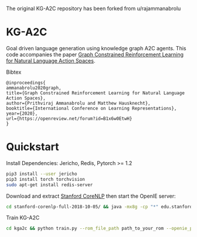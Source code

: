 The original KG-A2C repository has been forked from u/rajammanabrolu

# KG-A2C
Goal driven language generation using knowledge graph A2C agents. This code accompanies the paper [Graph Constrained Reinforcement Learning for Natural Language Action Spaces](https://openreview.net/forum?id=B1x6w0EtwH).

Bibtex
```
@inproceedings{
ammanabrolu2020graph,
title={Graph Constrained Reinforcement Learning for Natural Language Action Spaces},
author={Prithviraj Ammanabrolu and Matthew Hausknecht},
booktitle={International Conference on Learning Representations},
year={2020},
url={https://openreview.net/forum?id=B1x6w0EtwH}
}
```
# Quickstart
Install Dependencies: Jericho, Redis, Pytorch >= 1.2
```bash
pip3 install --user jericho
pip3 install torch torchvision
sudo apt-get install redis-server
```

Download and extract [Stanford CoreNLP](https://stanfordnlp.github.io/CoreNLP/download.html) then start the OpenIE server:
```bash
cd stanford-corenlp-full-2018-10-05/ && java -mx8g -cp "*" edu.stanford.nlp.pipeline.StanfordCoreNLPServer -port 9000 -timeout 15000
```

Train KG-A2C
```bash
cd kga2c && python train.py --rom_file_path path_to_your_rom --openie_path path_to_your_openie_install --tsv_file ../data/rom_name_here
```

